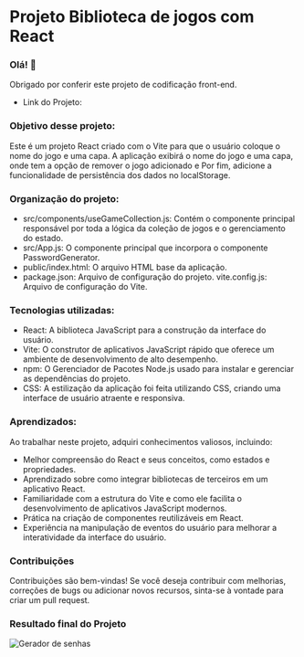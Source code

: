 # Projeto Biblioteca de jogos com React
### Olá! 👋
Obrigado por conferir este projeto de codificação front-end.

- Link do Projeto: 
  
### Objetivo desse projeto:

Este é um projeto React criado com o Vite para que o usuário coloque o nome do jogo e uma capa. A aplicação exibirá o nome do jogo e uma capa, onde tem a opção de remover o jogo adicionado e Por fim, adicione a funcionalidade de persistência dos dados no localStorage.

### Organização do projeto:

- src/components/useGameCollection.js: Contém o componente principal responsável por toda a lógica da coleção de jogos e o gerenciamento do estado.
- src/App.js: O componente principal que incorpora o componente PasswordGenerator.
- public/index.html: O arquivo HTML base da aplicação.
- package.json: Arquivo de configuração do projeto.
vite.config.js: Arquivo de configuração do Vite.
  
### Tecnologias utilizadas:

* React: A biblioteca JavaScript para a construção da interface do usuário.
* Vite: O construtor de aplicativos JavaScript rápido que oferece um ambiente de desenvolvimento de alto desempenho.
* npm: O Gerenciador de Pacotes Node.js usado para instalar e gerenciar as dependências do projeto.
* CSS: A estilização da aplicação foi feita utilizando CSS, criando uma interface de usuário atraente e responsiva. 

### Aprendizados:

Ao trabalhar neste projeto, adquiri conhecimentos valiosos, incluindo:

* Melhor compreensão do React e seus conceitos, como estados e propriedades.
* Aprendizado sobre como integrar bibliotecas de terceiros em um aplicativo React.
* Familiaridade com a estrutura do Vite e como ele facilita o desenvolvimento de aplicativos JavaScript modernos.
* Prática na criação de componentes reutilizáveis em React.
* Experiência na manipulação de eventos do usuário para melhorar a interatividade da interface do usuário.

### Contribuições

Contribuições são bem-vindas! Se você deseja contribuir com melhorias, correções de bugs ou adicionar novos recursos, sinta-se à vontade para criar um pull request.

### Resultado final do Projeto

![Gerador de senhas](https://github.com/TiagoHenrique10/Projeto-LandingPage/assets/96561261/927d7067-ca01-455f-bd9a-271a07b317c0)

